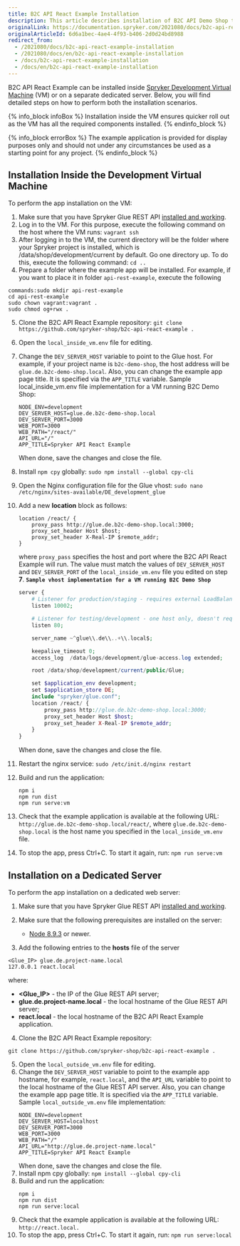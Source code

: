 ```yaml
---
title: B2C API React Example Installation
description: This article describes installation of B2C API Demo Shop to experience the use of Spryker Glue REST API.
originalLink: https://documentation.spryker.com/2021080/docs/b2c-api-react-example-installation
originalArticleId: 6d6a1bec-4ae4-4f93-b406-2d0d24bd8988
redirect_from:
  - /2021080/docs/b2c-api-react-example-installation
  - /2021080/docs/en/b2c-api-react-example-installation
  - /docs/b2c-api-react-example-installation
  - /docs/en/b2c-api-react-example-installation
---
```


B2C API React Example can be installed inside [Spryker Development Virtual Machine](/docs/scos/dev/sdk/{{page.version}}/development-virtual-machine-docker-containers-and-console.html) (VM) or on a separate dedicated server. Below, you will find detailed steps on how to perform both the installation scenarios.

{% info_block infoBox %}
Installation inside the VM ensures quicker roll out as the VM has all the required components installed.
{% endinfo_block %}

{% info_block errorBox %}
The example application is provided for display purposes only and should not under any circumstances be used as a starting point for any project.
{% endinfo_block %}

## Installation Inside the Development Virtual Machine

To perform the app installation on the VM:

1. Make sure that you have Spryker Glue REST API [installed and working](/docs/scos/dev/migration-and-integration/{{page.version}}/feature-integration-guides/glue-api/glue-api-installation-and-configuration.html).
2. Log in to the VM. For this purpose, execute the following command on the host where the VM runs:
`vagrant ssh`
3. After logging in to the VM, the current directory will be the folder where your Spryker project is installed, which is /data/shop/development/current by default. Go one directory up. To do this, execute the following command:
`cd ..`
4. Prepare a folder where the example app will be installed. For example, if you want to place it in folder `api-rest-example`, execute the following 

```
commands:sudo mkdir api-rest-example
cd api-rest-example
sudo chown vagrant:vagrant .
sudo chmod og+rwx .
```

5. Clone the B2C API React Example repository:
`git clone https://github.com/spryker-shop/b2c-api-react-example .`

6. Open the `local_inside_vm.env` file for editing.
7. Change the `DEV_SERVER_HOST` variable to point to the Glue host. For example, if your project name is `b2c-demo-shop`, the host address will be `glue.de.b2c-demo-shop.local`. Also, you can change the example app page title. It is specified via the `APP_TITLE` variable.
Sample local_inside_vm.env file implementation for a VM running B2C Demo Shop:
    ```
    NODE_ENV=development
    DEV_SERVER_HOST=glue.de.b2c-demo-shop.local
    DEV_SERVER_PORT=3000
    WEB_PORT=3000
    WEB_PATH="/react/"
    API_URL="/"
    APP_TITLE=Spryker API React Example
    ```
    When done, save the changes and close the file.

8. Install `npm cpy` globally:
`sudo npm install --global cpy-cli`
9. Open the Nginx configuration file for the Glue vhost:
`sudo nano /etc/nginx/sites-available/DE_development_glue`
10. Add a new **location** block as follows:
    ```
    location /react/ {
        proxy_pass http://glue.de.b2c-demo-shop.local:3000;
        proxy_set_header Host $host;
        proxy_set_header X-Real-IP $remote_addr;
    }
    ```
    where `proxy_pass` specifies the host and port where the B2C API React Example will run. The value must match the values of `DEV_SERVER_HOST` and `DEV_SERVER_PORT` of the `local_inside_vm.env` file you edited on step **7**.
**`Sample vhost implementation for a VM running B2C Demo Shop`**
    ```php
    server {
        # Listener for production/staging - requires external LoadBalancer directi$
        listen 10002;

        # Listener for testing/development - one host only, doesn't require extern$
        listen 80;

        server_name ~^glue\\.de\\..+\\.local$;

        keepalive_timeout 0;
        access_log  /data/logs/development/glue-access.log extended;

        root /data/shop/development/current/public/Glue;

        set $application_env development;
        set $application_store DE;
        include "spryker/glue.conf";
        location /react/ {
            proxy_pass http://glue.de.b2c-demo-shop.local:3000;
            proxy_set_header Host $host;
            proxy_set_header X-Real-IP $remote_addr;
        }
    }
    ```
    When done, save the changes and close the file.

11. Restart the nginx service:
`sudo /etc/init.d/nginx restart`


12. Build and run the application:
    ```
    npm i
    npm run dist
    npm run serve:vm
    ```

13. Check that the example application is available at the following URL: `http://glue.de.b2c-demo-shop.local/react/`, where `glue.de.b2c-demo-shop.local` is the host name you specified in the `local_inside_vm.env` file.
14. To stop the app, press Ctrl+C. To start it again, run:
`npm run serve:vm`

## Installation on a Dedicated Server
To perform the app installation on a dedicated web server:

1. Make sure that you have Spryker Glue REST API [installed and working](/docs/scos/dev/migration-and-integration/{{page.version}}/feature-integration-guides/glue-api/glue-api-installation-and-configuration.html).
2. Make sure that the following prerequisites are installed on the server:
    * [Node 8.9.3](https://nodejs.org/en/) or newer.

3. Add the following entries to the **hosts** file of the server

```
<Glue_IP> glue.de.project-name.local
127.0.0.1 react.local
```
where:

* **<Glue_IP>** - the IP of the Glue REST API server;
* **glue.de.project-name.local** - the local hostname of the Glue REST API server;
* **react.local** - the local hostname of the B2C API React Example application.

4. Clone the B2C API React Example repository:
```
git clone https://github.com/spryker-shop/b2c-api-react-example .
```
5. Open the `local_outside_vm.env` file for editing.
6. Change the `DEV_SERVER_HOST` variable to point to the example app hostname, for example, `react.local`, and the `API_URL` variable to point to the local hostname of the Glue REST API server. Also, you can change the example app page title. It is specified via the `APP_TITLE` variable.
Sample `local_outside_vm.env` file implementation:
    ```
    NODE_ENV=development
    DEV_SERVER_HOST=localhost
    DEV_SERVER_PORT=3000
    WEB_PORT=3000
    WEB_PATH="/"
    API_URL="http://glue.de.project-name.local"
    APP_TITLE=Spryker API React Example
    ```
    When done, save the changes and close the file.
7. Install npm cpy globally:
`npm install --global cpy-cli`
8. Build and run the application:
    ```
    npm i
    npm run dist
    npm run serve:local
    ```
9. Check that the example application is available at the following URL: `http://react.local.`
10. To stop the app, press Ctrl+C. To start it again, run:
`npm run serve:local`
